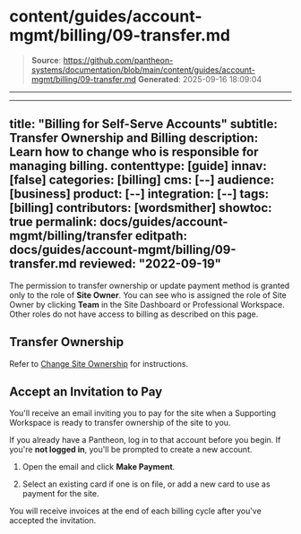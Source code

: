 # content/guides/account-mgmt/billing/09-transfer.md

> **Source**: https://github.com/pantheon-systems/documentation/blob/main/content/guides/account-mgmt/billing/09-transfer.md
> **Generated**: 2025-09-16 18:09:04

---

---
title: "Billing for Self-Serve Accounts"
subtitle: Transfer Ownership and Billing
description: Learn how to change who is responsible for managing billing.
contenttype: [guide]
innav: [false]
categories: [billing]
cms: [--]
audience: [business]
product: [--]
integration: [--]
tags: [billing]
contributors: [wordsmither]
showtoc: true
permalink: docs/guides/account-mgmt/billing/transfer
editpath: docs/guides/account-mgmt/billing/09-transfer.md
reviewed: "2022-09-19"
---

The permission to transfer ownership or update payment method is granted only to the role of **Site Owner**. You can see who is assigned the role of Site Owner by clicking **<Icon icon="users" />Team** in the Site Dashboard or Professional Workspace. Other roles do not have access to billing as described on this page.

## Transfer Ownership

Refer to [Change Site Ownership](/guides/account-mgmt/workspace-sites-teams/sites#change-site-ownership) for instructions.

## Accept an Invitation to Pay

You'll receive an email inviting you to pay for the site when a Supporting Workspace is ready to transfer ownership of the site to you.

<Alert title="Note" type="info" >

If you already have a Pantheon, log in to that account before you begin. If you're **not logged in**, you'll be prompted to create a new account.

</Alert>

1. Open the email and click **Make Payment**.

1. Select an existing card if one is on file, or add a new card to use as payment for the site.

You will receive invoices at the end of each billing cycle after you've accepted the invitation.

